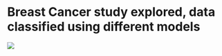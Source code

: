 # Breast Cancer study explored, data classified using different models 

![](http://scikit-learn.org/stable/_images/sphx_glr_plot_iris_001.png?raw=true)
